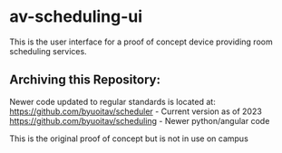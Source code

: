 # av-scheduling-ui
This is the user interface for a proof of concept device providing room scheduling services.

## Archiving this Repository: 
Newer code updated to regular standards is located at:
https://github.com/byuoitav/scheduler - Current version as of 2023
https://github.com/byuoitav/scheduling - Newer python/angular code 

This is the original proof of concept but is not in use on campus
